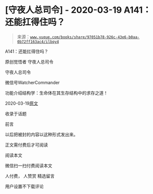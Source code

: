 # [守夜人总司令] - 2020-03-19 A141：还能扛得住吗？

> 来源：[`www.yuque.com/books/share/97051b78-926c-43e6-b0aa-0b72ff163ac4/ilbqy4`](https://www.yuque.com/books/share/97051b78-926c-43e6-b0aa-0b72ff163ac4/ilbqy4)



A141：还能扛得住吗？ 

原创觉悟者 守夜人总司令 

守夜人总司令 

微信号WatcherCommander 

功能介绍结构学：生命体在其生存结构中的求存之道！ 

2020-03-19[原文](https://mp.weixin.qq.com/s?__biz=MzAxNDk1NjI2Mw==&mid=2247485046&idx=1&sn=d7a96fb55a2d572e99346b475818fe95&chksm=9b8a25feacfdace8ee0ac46509e45dc495a8d28b9f12f2acfe6d96d87cf87b8d8fb887b6e6fa&scene=27#wechat_redirect&cpage=251) 

收录于话题 

前言 

以后把被封的内容以这种形式发出来。 

正文需付费后才可阅读 

阅读本文 

微信扫一扫付费阅读本文 

人付费， 人赞赏 <ne-h3 id="vdQFb" data-lake-id="vdQFb"><ne-heading-ext><ne-heading-anchor></ne-heading-anchor><ne-heading-fold></ne-heading-fold></ne-heading-ext><ne-heading-content>精选留言</ne-heading-content></ne-h3> 

用户设置不下载评论